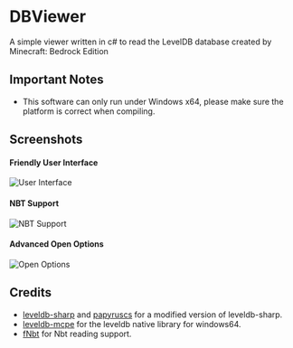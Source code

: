 # DBViewer

A simple viewer written in c# to read the LevelDB database created by Minecraft: Bedrock Edition

## Important Notes

* This software can only run under Windows x64, please make sure the platform is correct when compiling.

## Screenshots

#### Friendly User Interface

![User Interface](https://github.com/NukkitReborn/DBViewer/raw/master/Screenshots/2.png)

#### NBT Support

![NBT Support](https://github.com/NukkitReborn/DBViewer/raw/master/Screenshots/1.png)

#### Advanced Open Options

![Open Options](https://github.com/NukkitReborn/DBViewer/raw/master/Screenshots/3.png)

## Credits
- [leveldb-sharp](https://github.com/meebey/leveldb-sharp) and [papyruscs](https://github.com/papyrus-mc/papyruscs) for a modified version of leveldb-sharp.
- [leveldb-mcpe](https://github.com/Mojang/leveldb-mcpe) for the leveldb native library for windows64.
- [fNbt](https://github.com/mstefarov/fNbt) for Nbt reading support.

